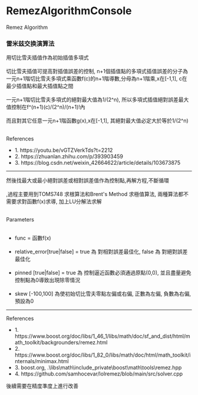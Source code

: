 # RemezAlgorithmConsole
Remez Algorithm

<h3>雷米兹交换演算法</h3>

<p>
用切比雪夫插值作為初始插值多項式
<br><br>
切比雪夫插值可提高對插值誤差的控制, n+1個插值點的多項式插值誤差的分子為一元n+1階切比雪夫多項式乘函數f(c)的n+1階導數,分母為n+1階乘,x在[-1,1], c在最少插值點和最大插值點之間
<br><br>
一元n+1階切比雪夫多項式的絕對最大值為1/(2^n), 所以多項式插值絕對誤差最大值控制在f^(n+1)(c)/(2^n)/(n+1)!內
<br><br>
而且對其它任意一元n+1階函數g(x),x在[-1,1], 其絕對最大值必定大於等於1/(2^n)
<br><br>
</p>

<div>References</div>
<ul>
<li>1. https://youtu.be/vGTZVerkTds?t=2212</li>
<li>2. https://zhuanlan.zhihu.com/p/393903459</li>
<li>3. https://blog.csdn.net/weixin_42664622/article/details/103673875</li>
</ul>
<hr>
<p>
然後找最大或最小絕對誤差或相對誤差值作為控制點,再解方程,不斷循環
<br><br>
,過程主要用到TOMS748 求根算法和Brent's Method 求極值算法, 兩種算法都不需要求對函數f(x)求導, 加上LU分解法求解
<br><br>
</p>
<div>Parameters</div>
<ul>
<br>
<li>func = 函數f(x)</li>
<br>
<li>relative_error[true|false] = true 為 對相對誤差最佳化, false 為 對絕對誤差最佳化</li>
<br>
<li>pinned [true|false] = true 為 控制逼近函數必須通過原點(0,0), 並且盡量避免控制點為0導致出現除零情況</li>
<br>
<li>skew [-100,100] 為使初始切比雪夫零點左偏或右偏, 正數為左偏, 負數為右偏, 預設為0</li>

</ul>

<hr>

<div>References</div>
<ul>
<li>1. https://www.boost.org/doc/libs/1_46_1/libs/math/doc/sf_and_dist/html/math_toolkit/backgrounders/remez.html</li>
<li>2. https://www.boost.org/doc/libs/1_82_0/libs/math/doc/html/math_toolkit/internals/minimax.html</li>
<li>3. boost.org, .\libs\math\include_private\boost\math\tools\remez.hpp</li>
<li>4. https://github.com/samhocevar/lolremez/blob/main/src/solver.cpp</li>
</ul>

後續需要在精度準度上進行改善
